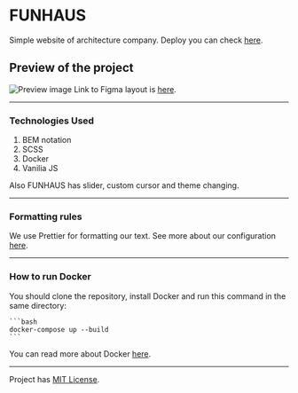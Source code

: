 # FUNHAUS

Simple website of architecture company. Deploy you can check [here](https://frontgr.github.io/funhaus/).

## Preview of the project

![Preview image](src/assets/image.png)
Link to Figma layout is [here](https://www.figma.com/file/VYw8ju5ToInkoS4C4XaQ2R/Fun-Haus-v1.0?type=design&node-id=0%3A1&mode=design&t=Hh5f9Jmwv0K7C4p7-1).

---

### Technologies Used

1. BEM notation
2. SCSS
3. Docker
4. Vanilia JS

Also FUNHAUS has slider, custom cursor and theme changing.

---

### Formatting rules

We use Prettier for formatting our text. See more about our configuration [here](https://frontgr.github.io/docs/prettierrc/prettierrc/).

---

### How to run Docker

You should clone the repository, install Docker and run this command in the same directory:

    ```bash
    docker-compose up --build
    ```

You can read more about Docker [here](https://frontgr.github.io/docs/docker/docker/).

---

Project has [MIT License](https://github.com/frontgr/funhaus/blob/main/LICENSE).

